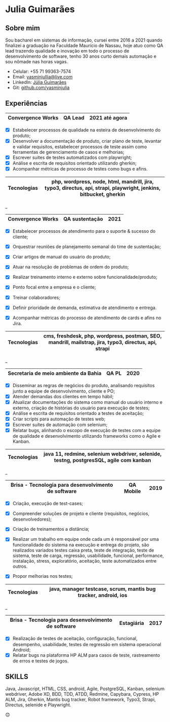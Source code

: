 # Julia Guimarães

 ## Sobre mim
Sou bacharel em sistemas de informação, cursei entre 2016 a 2021 quando finalizei a graduação na Faculdade Maurício de Nassau, hoje atuo como QA lead trazendo qualidade e inovação em todo o processo de desenvolvimento de software, tenho 30 anos curto demais automação e sou nômade nas horas vagas. 


* Celular: +55 71 99363-7574
* Email: yasminjullia@live.com
* LinkedIn: [Júlia Guimarães](https://www.linkedin.com/in/julia-guimar%C3%A3es-49699167/)
* Git: [github.com/yasminjulia](https://github.com/yasminjulia?tab=repositories)


 ## Experiências
 
Convergence Works  | QA Lead |  2021 até agora 
------- | -------- |-------- |

- [x] Estabelecer processos de qualidade na esteira de desenvolvimento do produto; 
- [x] Desenvolver a documentação de produto, criar plano de teste, levantar e validar requisitos, estabelecer processos de teste assim como ferramentas de gerenciamento de casos e melhorias;
- [x] Escrever suites de testes automatizados com playwright;
- [x] Análise e escrita de requisitos orientado utilizando gherkin;
- [x] Acompanhar métricas de processo de testes como bugs e afins.

Tecnologias  | php, wordpress, node, html, mandrill, jira, typo3, directus, api, strapi, playwright, jenkins, bitbucket, gherkin
------- | -------- |

_

Convergence Works  | QA sustentação |  2021 
------- | -------- |-------- |

- [x] Estabelecer processos de atendimento para o suporte & sucesso do cliente; 
- [x] Orquestrar reuniões de planejamento semanal do time de sustentação;
- [x] Criar artigos de manual do usuário do produto;
- [x] Atuar na resolução de problemas de ordem do produto;
- [x] Realizar treinamento interno e externo sobre funcionalidade/produto;
- [x] Ponto focal entre a  empresa e o cliente;
- [X] Treinar colaboradores;
- [x] Definir prioridade de demanda, estimativa de atendimento e entrega. 
- [x] Acompanhar métricas do processo de atendimento de cards e afins no Jira.


Tecnologias  | cms, freshdesk, php, wordpress, postman, SEO, mandrill, mailstrap, jira, typo3, directus, api, strapi
------- | -------- |

_

Secretaria de meio ambiente da Bahia  | QA PL |  2020 
------- | -------- |-------- |

- [x] Disseminar as regras de negócios do produto, analisando requisitos junto a equipe de desenvolvimento, cliente e PO; 
- [x] Atender demandas dos clientes em tempo hábil; 
- [x] Atualizar documentações do sistema como manual do usuário interno e externo, criação de histórias do usuário para execução de testes;
- [x] Análise e escrita de requisitos orientado a testes de aceitação;
- [x] Criar scripts para automação de testes web; 
- [x] Escrever suítes de automação com selenium;
- [x] Relatar bugs, alinhando o escopo de execução de testes com a equipe de qualidade e desenvolvimento utilizando frameworks como o Agile e Kanban.

Tecnologias  | java 11, redmine, selenium webdriver, selenide, testng, postgresSQL, agile com kanban
------- | -------- |

_

Brisa - Tecnologia para desenvolvimento de software  | QA Mobile |  2019 
------- | -------- |-------- |

- [x] Criação, execução de test-cases; 
- [x] Compreender soluções de projeto e cliente (requisitos, negócios, desenvolvedores); 
- [x] Criação de treinamentos a distância;
- [x] Realizar um trabalho em equipe onde cada um é responsável por uma funcionalidade do sistema na execução e entrega do projeto, são realizados variados testes caixa preta, teste de integração, teste de sistema, teste de carga, regressão, usabilidade, funcional, performance, instalação, stress, exploratório, aceitação, teste automatizados entre outros.
- [x] Propor melhorias nos testes;


Tecnologias  | java, manager testcase, scrum, mantis bug tracker, android, ios
------- | -------- |

_

Brisa - Tecnologia para desenvolvimento de software | Estagiária |  2017 
------- | -------- |-------- |

- [x] Realização de testes de aceitação, configuração, funcional, desempenho, usabilidade, testes de regressão em sistema operacional Android;
- [x] Relatar bugs na plataforma HP ALM para casos de teste, rastreamento de erros e testes de jogos.

 ## SKILLS
 Java, Javascript, HTML, CSS, android, Agile, PostgreSQL, Kanban, selenium webdriver, Adobe XD, BDD, TDD, ATDD, Redmine, Capybara, Cypress, HP ALM, Jira, Gherkin, Mantis bug tracker, Robot framework, Typo3, Strapi, Directus, selenide e Playwright.


 :blush: 


